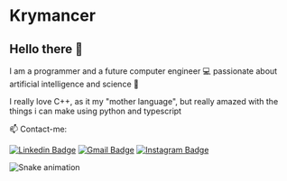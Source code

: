 # Krymancer

## Hello there 👋

I am a programmer and a future computer engineer 💻 passionate about artificial intelligence and science 🔬

I really love C++, as it my "mother language", but really amazed with the things i can make using python and typescript


📫 Contact-me:

[![Linkedin Badge](https://user-images.githubusercontent.com/37513299/87187628-dbc8c280-c2c3-11ea-9d4d-35d3df4eb011.png)](https://www.linkedin.com/in/junior-nascm/)
[![Gmail Badge](https://user-images.githubusercontent.com/37513299/87187655-e84d1b00-c2c3-11ea-81c3-01ef30767656.png)](mailto:junior.nascm@gmail.com)
[![Instagram Badge](https://user-images.githubusercontent.com/37513299/87187653-e71bee00-c2c3-11ea-83ff-5f86db00ae15.png)](https://www.instagram.com/junior.nascm/)

![Snake animation](https://github.com/rafaballerini/krymancer/blob/output/github-contribution-grid-snake.svg)
